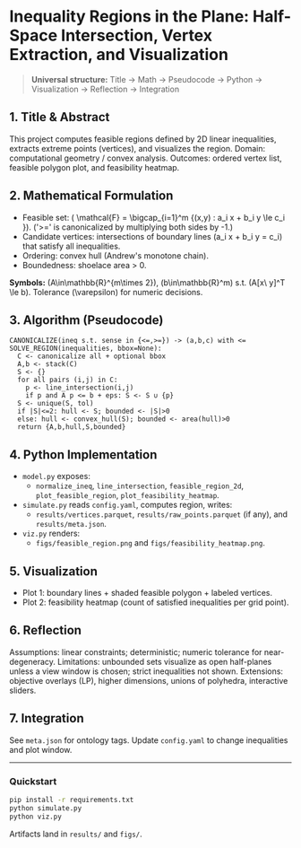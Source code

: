 # Inequality Regions in the Plane: Half-Space Intersection, Vertex Extraction, and Visualization

> **Universal structure:** Title → Math → Pseudocode → Python → Visualization → Reflection → Integration

## 1. Title & Abstract
This project computes feasible regions defined by 2D linear inequalities, extracts extreme points (vertices), and visualizes the region.
Domain: computational geometry / convex analysis. Outcomes: ordered vertex list, feasible polygon plot, and feasibility heatmap.

## 2. Mathematical Formulation
- Feasible set: \( \mathcal{F} = \bigcap_{i=1}^m \{(x,y) : a_i x + b_i y \le c_i \}\). ('>=' is canonicalized by multiplying both sides by -1.)
- Candidate vertices: intersections of boundary lines \(a_i x + b_i y = c_i\) that satisfy all inequalities.
- Ordering: convex hull (Andrew's monotone chain).
- Boundedness: shoelace area > 0.

**Symbols:** \(A\in\mathbb{R}^{m\times 2}\), \(b\in\mathbb{R}^m\) s.t. \(A[x\ y]^T \le b\). Tolerance \(\varepsilon\) for numeric decisions.

## 3. Algorithm (Pseudocode)
```
CANONICALIZE(ineq s.t. sense in {<=,>=}) -> (a,b,c) with <=
SOLVE_REGION(inequalities, bbox=None):
  C <- canonicalize all + optional bbox
  A,b <- stack(C)
  S <- {}
  for all pairs (i,j) in C:
    p <- line_intersection(i,j)
    if p and A p <= b + eps: S <- S ∪ {p}
  S <- unique(S, tol)
  if |S|<=2: hull <- S; bounded <- |S|>0
  else: hull <- convex_hull(S); bounded <- area(hull)>0
  return {A,b,hull,S,bounded}
```

## 4. Python Implementation
- `model.py` exposes:
  - `normalize_ineq`, `line_intersection`, `feasible_region_2d`, `plot_feasible_region`, `plot_feasibility_heatmap`.
- `simulate.py` reads `config.yaml`, computes region, writes:
  - `results/vertices.parquet`, `results/raw_points.parquet` (if any), and `results/meta.json`.
- `viz.py` renders:
  - `figs/feasible_region.png` and `figs/feasibility_heatmap.png`.

## 5. Visualization
- Plot 1: boundary lines + shaded feasible polygon + labeled vertices.
- Plot 2: feasibility heatmap (count of satisfied inequalities per grid point).

## 6. Reflection
Assumptions: linear constraints; deterministic; numeric tolerance for near-degeneracy.
Limitations: unbounded sets visualize as open half-planes unless a view window is chosen; strict inequalities not shown.
Extensions: objective overlays (LP), higher dimensions, unions of polyhedra, interactive sliders.

## 7. Integration
See `meta.json` for ontology tags. Update `config.yaml` to change inequalities and plot window.

---

### Quickstart
```bash
pip install -r requirements.txt
python simulate.py
python viz.py
```
Artifacts land in `results/` and `figs/`.
